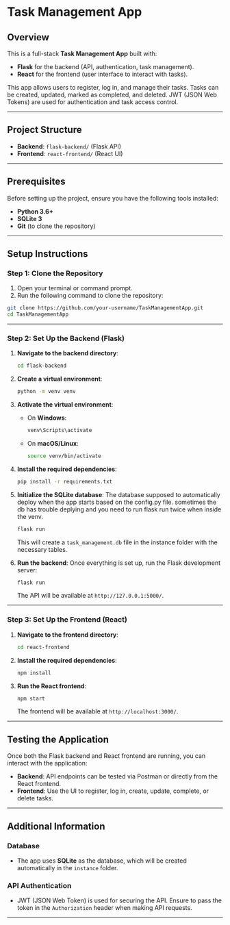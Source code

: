 
# Task Management App

## Overview

This is a full-stack **Task Management App** built with:
- **Flask** for the backend (API, authentication, task management).
- **React** for the frontend (user interface to interact with tasks).

This app allows users to register, log in, and manage their tasks. Tasks can be created, updated, marked as completed, and deleted. JWT (JSON Web Tokens) are used for authentication and task access control.

---

## Project Structure

- **Backend**: `flask-backend/` (Flask API)
- **Frontend**: `react-frontend/` (React UI)

---

## Prerequisites

Before setting up the project, ensure you have the following tools installed:

- **Python 3.6+**
- **SQLite 3**
- **Git** (to clone the repository)

---

## Setup Instructions

### Step 1: Clone the Repository

1. Open your terminal or command prompt.
2. Run the following command to clone the repository:

```bash
git clone https://github.com/your-username/TaskManagementApp.git
cd TaskManagementApp
```

---

### Step 2: Set Up the Backend (Flask)

1. **Navigate to the backend directory**:

   ```bash
   cd flask-backend
   ```

2. **Create a virtual environment**:

   ```bash
   python -m venv venv
   ```

3. **Activate the virtual environment**:
   - On **Windows**:
     ```bash
     venv\Scripts\activate
     ```
   - On **macOS/Linux**:
     ```bash
     source venv/bin/activate
     ```

4. **Install the required dependencies**:

   ```bash
   pip install -r requirements.txt
   ```

5. **Initialize the SQLite database**:
   The database supposed to automatically deploy when the app starts based on the config.py file.
   sometimes the db has trouble deplying and you need to run flask run twice when inside the venv.
   
   ```bash
   flask run
   ```

   This will create a `task_management.db` file in the instance folder with the necessary tables.

7. **Run the backend**:
   Once everything is set up, run the Flask development server:

   ```bash
   flask run
   ```

   The API will be available at `http://127.0.0.1:5000/`.

---

### Step 3: Set Up the Frontend (React)

1. **Navigate to the frontend directory**:

   ```bash
   cd react-frontend
   ```

2. **Install the required dependencies**:

   ```bash
   npm install
   ```

3. **Run the React frontend**:

   ```bash
   npm start
   ```

   The frontend will be available at `http://localhost:3000/`.

---

## Testing the Application

Once both the Flask backend and React frontend are running, you can interact with the application:

- **Backend**: API endpoints can be tested via Postman or directly from the React frontend.
- **Frontend**: Use the UI to register, log in, create, update, complete, or delete tasks.

---

## Additional Information

### Database
- The app uses **SQLite** as the database, which will be created automatically in the `instance` folder.
  
### API Authentication
- JWT (JSON Web Token) is used for securing the API. Ensure to pass the token in the `Authorization` header when making API requests.

---
